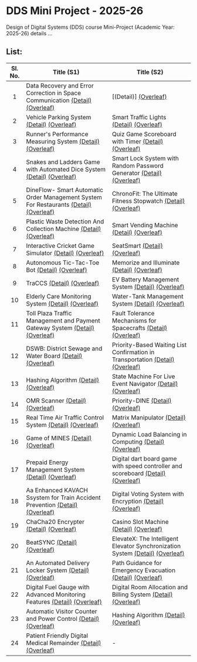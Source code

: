 # DDS Mini Project - 2025-26
Design of Digital Systems (DDS) course Mini-Project (Academic Year: 2025-26) details ...

## List:

| Sl. No. | Title (S1) | Title (S2) |
| :---: | --- | --- |
| 1 | Data Recovery and Error Correction in Space Communication [(Detail)](https://github.com/Akshat-Bharara/S1-T1-Reed-Solomon-Codes) [(Overleaf)](https://www.overleaf.com/project/66f83fdaa7ab13ae4c46ac32) | [(Detail)] [(Overleaf)](https://www.overleaf.com/project/66f8408dfe9c6060f4f4bd0a) |
| 2 | Vehicle Parking System [(Detail)](https://github.com/Aaryam-0110/S1-T2-Vehicle-Parking-System) [(Overleaf)](https://www.overleaf.com/project/66f83fe5aa38c4286de52d8b) | Smart Traffic Lights [(Detail)](https://github.com/Sravanthi355/S2_T2) [(Overleaf)](https://www.overleaf.com/project/66f84094cbf1a63e08de8ad7) |
| 3 | Runner's Performance Measuring System [(Detail)](https://github.com/abhijitkar10/S1-T3-RPMS) [(Overleaf)](https://www.overleaf.com/project/66f83feefe9c6060f4f49e55) | Quiz Game Scoreboard with Timer [(Detail)](https://github.com/AJO248/DDS-Mini-Project-S2-T3) [(Overleaf)](https://www.overleaf.com/project/66f8409bfe9c6060f4f4bf5c) |
| 4 | Snakes and Ladders Game with Automated Dice System [(Detail)](https://github.com/S1-T4/S1-T4) [(Overleaf)](https://www.overleaf.com/project/66f83ff6c6eb1ff4c30671a9) | Smart Lock System with Random Password Generator [(Detail)](https://github.com/Puja-me/dds-mini-project_S2-T4) [(Overleaf)](https://www.overleaf.com/project/66f840a2cbf1a63e08de8f1b) |
| 5 | DineFlow- Smart Automatic Order Management System For Restaurants [(Detail)](https://github.com/UtsavBhamra/S1-T5-DDS-mini-project-DineFlow) [(Overleaf)](https://www.overleaf.com/project/66f83ffecbf1a63e08de6b02) | ChronoFit: The Ultimate Fitness Stopwatch [(Detail)](https://github.com/mani5h-agarwal/S2-T5) [(Overleaf)](https://www.overleaf.com/project/66f840a80f9e207fe0723737) |
| 6 | Plastic Waste Detection And Collection Machine [(Detail)](https://github.com/preranp/S1-T6) [(Overleaf)](https://www.overleaf.com/project/66f84005a7ab13ae4c46b2c1) | Smart Vending Machine [(Detail)](https://github.com/shreya0547/S2-T6-Smart-Vending-Machine) [(Overleaf)](https://www.overleaf.com/project/66f840affb328954402c2dd8) |
| 7 | Interactive Cricket Game Simulator [(Detail)](https://github.com/shanjiv177/S1_T7_Interactive_Cricket_Like_Game_Simulator) [(Overleaf)](https://www.overleaf.com/project/66f8400cc6eb1ff4c306760b) | SeatSmart [(Detail)](https://github.com/rakshit-grg/S2-T7-SeatSmart) [(Overleaf)](https://www.overleaf.com/project/66f840b5fb2268efc4db0ead) |
| 8 | Autonomous Tic-Tac-Toe Bot [(Detail)](https://github.com/vin06eet/S1-Team8) [(Overleaf)](https://www.overleaf.com/project/66f84012fe9c6060f4f4a404) | Memorize and Illuminate [(Detail)](https://github.com/VarshiniAdurti28/DDS_Project_S2-T8) [(Overleaf)](https://www.overleaf.com/project/66f840bc34b3c53668ae3563) |
| 9 | TraCCS [(Detail)](https://github.com/DhruvSandilya071105/S1-T9-TraCCS) [(Overleaf)](https://www.overleaf.com/project/66f84018aa38c4286de537ed) | EV Battery Management System [(Detail)](https://github.com/Padmavati-123/S2-T9) [(Overleaf)](https://www.overleaf.com/project/66f840c246c132e3bf40731a) |
| 10 | Elderly Care Monitoring System [(Detail)](https://github.com/aparkhi83/Elderly-Care-Monitoring-System-S1-10) [(Overleaf)](https://www.overleaf.com/project/66f8401f0f9e207fe07215bf) | Water-Tank Management System [(Detail)](https://github.com/sharhaan89/S2-T10) [(Overleaf)](https://www.overleaf.com/project/66f840c9cbf1a63e08de944e) |
| 11 | Toll Plaza Traffic Management and Payment Gateway System [(Detail)](https://github.com/Vanshika-Mittal/S1-T11) [(Overleaf)](https://www.overleaf.com/project/66f84029cbf1a63e08de7516) | Fault Tolerance Mechanisms for Spacecrafts [(Detail)](https://github.com/Lahari-Naik/S2-TEAM_11-MINIPROJECT) [(Overleaf)](https://www.overleaf.com/project/66f840d0fe9c6060f4f4c62a) |
| 12 | DSWB: District Sewage and Water Board [(Detail)](https://github.com/cs131-231nitk/DDS_Project-S1-T12) [(Overleaf)](https://www.overleaf.com/project/66f840d5e8c370707b43df4d) | Priority-Based Waiting List Confirmation in Transportation [(Detail)](https://github.com/sai-147/S2_T12) [(Overleaf)](https://www.overleaf.com/project/66f8402fcbf1a63e08de7595) |
| 13 | Hashing Algorithm [(Detail)](https://github.com/sblprateek05/S1-T13-Hardware-Implementation-of-Hashing-Algorithm) [(Overleaf)](https://www.overleaf.com/project/66f84037a7ab13ae4c46baee) | State Machine For Live Event Navigator [(Detail)](https://github.com/Lavakumar1807/S2-T13-DDS-Mini-Project) [(Overleaf)](https://www.overleaf.com/project/66f840dbfe9c6060f4f4c880) |
| 14 | OMR Scanner [(Detail)](https://github.com/shreyaslal/Team-S1-T14-for-DDS-Miniproject-) [(Overleaf)](https://www.overleaf.com/project/66f8403d0f9e207fe0722596) | Priority-DINE [(Detail)](https://github.com/Mithun-144/S2-T14) [(Overleaf)](https://www.overleaf.com/project/66f840e1e8c370707b43e0b1) |
| 15 | Real Time Air Traffic Control System [(Detail)](https://github.com/adithya976/DDS-S1-T15-AirTrafficControl) [(Overleaf)](https://www.overleaf.com/project/66f84044fb328954402c1182) | Matrix Manipulator [(Detail)](https://github.com/NikhilKottoli/S2-T15) [(Overleaf)](https://www.overleaf.com/project/66f840e834b3c53668ae3cdb) |
| 16 | Game of MINES [(Detail)](https://github.com/Sanjay-k7/DDS-S1-T-16) [(Overleaf)](https://www.overleaf.com/project/66f8404e34b3c53668ae2ad9) | Dynamic Load Balancing in Computing [(Detail)](https://github.com/poolsgithub/DDS-mini-project-S2-T-16) [(Overleaf)](https://www.overleaf.com/project/66f840eecbf1a63e08de9c69) |
| 17 | Prepaid Energy Management System [(Detail)](https://github.com/charuneyam/S1-T17-Prepaid-Smart-Energy-Management-System) [(Overleaf)](https://www.overleaf.com/project/66f84054fe9c6060f4f4aea6) | Digital dart board game with speed controller and scoreboard [(Detail)](https://github.com/Devchaudhari1/S2-T17) [(Overleaf)](https://www.overleaf.com/project/66f840f506cec2bfc9b57d44) |
| 18 | Aa Enhanced KAVACH Ssystem for Train Accident Prevention [(Detail)](https://github.com/abhavyasri/An-Enhanced-Kavach-System-for-Train-Accident-Prevention_S1-T18) [(Overleaf)](https://www.overleaf.com/project/66f8405ce8c370707b43c97a) | Digital Voting System with Encryption [(Detail)](https://github.com/Sahiiil1406/S2_T18) [(Overleaf)](https://www.overleaf.com/project/66f840fafde6ee6c57c0bf9c) |
| 19 | ChaCha20 Encrypter [(Detail)](https://github.com/falconakhil/S1-T19-Small-Scale-Implementation-of-ChaCha20-Encrypter) [(Overleaf)](https://www.overleaf.com/project/66f84064a7ab13ae4c46c602) | Casino Slot Machine [(Detail)](https://github.com/Rudranx/S2-T19-CasinoSlotMachine) [(Overleaf)](https://www.overleaf.com/project/66f84101a7ab13ae4c46dd77) |
| 20 | BeatSYNC [(Detail)](https://github.com/eternalumin48/DDS-S1-T-20) [(Overleaf)](https://www.overleaf.com/project/66f8406bfe9c6060f4f4b416) | ElevateX: The Intelligent Elevator Synchronization System [(Detail)](https://github.com/praveenyadav2005/S2-T20) [(Overleaf)](https://www.overleaf.com/project/66f8410846c132e3bf408bab) |
| 21 | An Automated Delivery Locker System [(Detail)](https://github.com/Balagopal-nagulagama/S1-T21-Automated-delivery-locker-system) [(Overleaf)](https://www.overleaf.com/project/66f84071c6eb1ff4c3068c56) | Path Guidance for Emergency Evacuation [(Detail)](https://github.com/Srishti-K15/S2-T21) [(Overleaf)](https://www.overleaf.com/project/66f8410efe9c6060f4f4d6cf) |
| 22 | Digital Fuel Gauge with Advanced Monitoring Features [(Detail)](https://github.com/sahchetan108/S1-T22-Digital-Fuel-Gauge-with-Advanced-Monitoring-Features) [(Overleaf)](https://www.overleaf.com/project/66f84077fe9c6060f4f4b67a) | Digital Room Allocation and Billing System [(Detail)](https://github.com/Kranthikiran2005/S2-T22) [(Overleaf)](https://www.overleaf.com/project/66f84114fb2268efc4db2a64) |
| 23 | Automatic Visitor Counter and Power Control [(Detail)](https://github.com/Kethavath-Muni/DDS-miniproject_S1-T23) [(Overleaf)](https://www.overleaf.com/project/66f8407daa38c4286de54c2c) | Hashing Algorithm [(Detail)](https://github.com/Manoj-Barki/DDS_Project_S2_T23) [(Overleaf)](https://www.overleaf.com/project/66f8411d34b3c53668ae46a3) |
| 24 | Patient Friendly Digital Medical Remainder [(Detail)](https://github.com/sugavasi-lalitha/S1-T24) [(Overleaf)](https://www.overleaf.com/project/6708a06105001a14fe596a32) | - |
